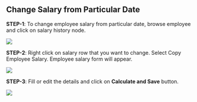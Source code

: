 ## Change Salary from Particular Date

**STEP-1**:  To change employee salary from particular date, browse employee and click on salary history node.

![](http://docs.risersoft.com/hrmnirvana/ImagesExt/image8_136.png)

**STEP-2**: Right click on salary row that you want to change. Select Copy Employee Salary. Employee salary form will appear.

![](http://docs.risersoft.com/hrmnirvana/ImagesExt/image8_137.jpg)

**STEP-3**:  Fill or edit the details and click on **Calculate and Save** button.

![](http://docs.risersoft.com/hrmnirvana/ImagesExt/image8_138.png)
